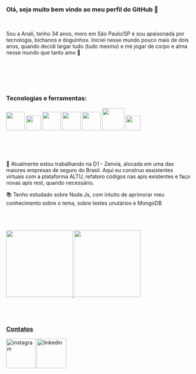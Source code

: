 ###  Olá, seja muito bem vindo ao meu perfil do GitHub :wave:

<br>

  Sou a Anali, tenho 34 anos, moro em São Paulo/SP e sou apaixonada por tecnologia, bichanos e doguinhos. Iniciei nesse mundo pouco mais de dois anos, quando decidi largar tudo (tudo mesmo) e me jogar de corpo e alma nesse mundo que tanto amo :purple_heart:
  
<br>
<br>
<br>
<br>

###  Tecnologias e ferramentas:
<img src="https://cdn.jsdelivr.net/gh/devicons/devicon/icons/nodejs/nodejs-plain-wordmark.svg" width="50" height="50"/>                                 <img src="https://cdn.jsdelivr.net/gh/devicons/devicon/icons/javascript/javascript-plain.svg" width="40" height="40"/>  <img src="https://cdn.jsdelivr.net/gh/devicons/devicon/icons/git/git-plain-wordmark.svg" width="50" height="50"/>   <img src="https://cdn.jsdelivr.net/gh/devicons/devicon/icons/github/github-original-wordmark.svg" width="50" height="50"/>    <img src="https://cdn.jsdelivr.net/gh/devicons/devicon/icons/mysql/mysql-original.svg" width="50" height="50"/>        <img src="https://cdn.jsdelivr.net/gh/devicons/devicon/icons/amazonwebservices/amazonwebservices-plain-wordmark.svg" width="60" height="60"/>     <img src="https://cdn.jsdelivr.net/gh/devicons/devicon/icons/jira/jira-original.svg" width="40" height="40"/>

<br>
<br>
<br>

:stars: Atualmente estou trabalhando na D1 - Zenvia, alocada em uma das maiores empresas de seguro do Brasil. Aqui eu construo assistentes virtuais com a plataforma ALTU, refatoro códigos nas apis existentes e faço novas apis rest, quando necessário.

:books: Tenho estudado sobre Node.Js, com intuito de aprimorar meu conhecimento sobre o tema, sobre testes unutários e MongoDB

<br>
<br>
<br>

<div>
<a href="https://github.com/seu-usuário-aqui">
<img height="180em" src="https://github-readme-stats.vercel.app/api/top-langs/?username=analiSilva&layout=compact&langs_count=7&theme=dracula"/>
<img height="180em" src="https://github-readme-stats.vercel.app/api?username=analiSilva&show_icons=true&theme=dracula&include_all_commits=true&count_private=true"/>
</div>

  <br>
  <br>
  <br>

### Contatos
<div>
<a href="https://instagram.com/anamora_lee" target="_blank"><img align="left" width="80px" src="https://camo.githubusercontent.com/60a9f9b357e1351715e2459f8ad097dd8d599320b20e6c59304429bd60b67b56/68747470733a2f2f692e6962622e636f2f716b47537031442f696e7374616772616d2e706e67" alt="instagram" data-canonical-src="https://i.ibb.co/qkGSp1D/instagram.png" style="max-width: 100%;">
 
<a href="https://www.linkedin.com/in/anali-silva" target="_blank"><img width="80px" src="https://camo.githubusercontent.com/a0c6b752f5ef0ae12858e115dbe851f393269057cc97aaf016be8c32ea24da99/68747470733a2f2f692e6962622e636f2f52795a783132622f6c696e6b6564696e2e706e67" alt="linkedin" data-canonical-src="https://i.ibb.co/RyZx12b/linkedin.png" style="max-width: 100%;">
</div>



<!-- <img src="https://github.com/analiSilva/analiSilva/blob/output/github-contribution-grid-snake.svg"/>-->

<!-- ![Snake animation](https://github.com/analiSilva/blob/output/github-contribution-grid-snake.svg)-->

<!--
**analiSilva/analiSilva** is a ✨ _special_ ✨ repository because its `README.md` (this file) appears on your GitHub profile.

Here are some ideas to get you started:

- 🔭 I’m currently working on ...
- 🌱 I’m currently learning ...
- 👯 I’m looking to collaborate on ...
- 🤔 I’m looking for help with ...
- 💬 Ask me about ...
- 📫 How to reach me: ...
- 😄 Pronouns: ...
- ⚡ Fun fact: ...
-->
